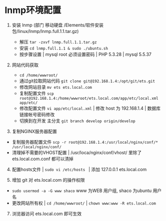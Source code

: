 # lnmp环境配置

1. 安装 lnmp       (部门 移动硬盘   /Elements/软件安装包/linux/lnmp/lnmp.full.1.1.tar.gz)
   * 解压   ```tar -zxvf lnmp.full.1.1.tar.gz```
   * 安装   ```cd lnmp.full.1.1 & sudo ./ubuntu.sh```
   * 按步骤设置 | mysql root 必须设置密码 | PHP 5.3.28 | mysql 5.5.37

   
2. 网站代码获取
   * ```cd /home/wwwroot/```
   * 通过git拉取网站代码  ```git clone git@192.168.1.4:/opt/git/ets.git ```
   * 修改网站目录  ```mv ets ets.local.com```
   * 复制配置文件  ```scp root@192.168.1.4:/home/wwwroot/ets.local.com/app/etc/local.xml app/etc/  ```
   * 修改配置文件  ```vi app/etc/local.xml```  | 修改 host 为 192.168.1.4 | 数据库链接帐号密码修改
   * 切换到在开发 主分支  ```git branch develop origin/develop```  
   

3. 复制NGINX服务器配置
  * 复制服务器配置文件 ```scp -r root@192.168.1.4:/usr/local/nginx/conf/* /usr/local/nginx/conf/```
  * 清理掉不需要的VHOST配置  |  /usr/loca/nginx/conf/vhost/ 里除了 ets.local.com.conf 都可以清掉
  
 
4. 配置hosts文件  | ```sudo vi /etc/hosts ``` | 添加 127.0.0.1 ets.local.com 

5. 增加 git 对 ets.local.com 的操作权限  
  * ```sudo usermod -a -G www shaco```   www 为WEB 用户组, shaco 为ubuntu 用户名
  * 更改网站所有权 | ```cd /home/wwwroot/```  | ```chown www:www -R ets.local.com```
      
7. 浏览器访问 ets.local.com 即可生效 
   

     



